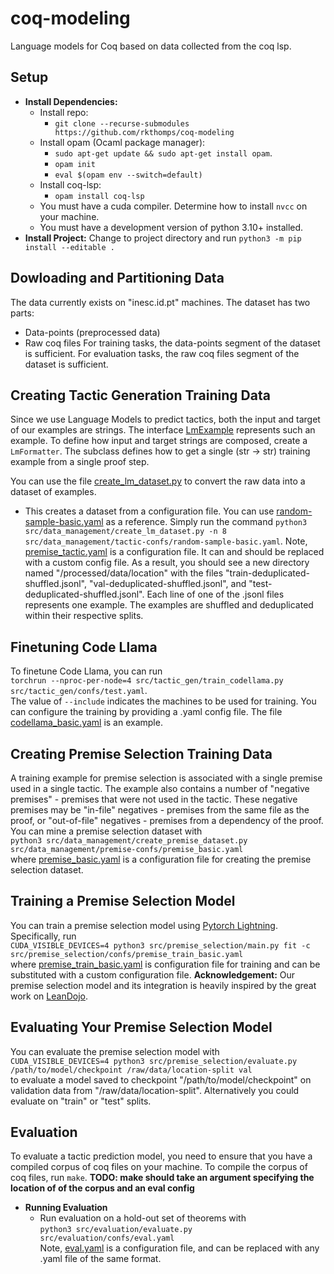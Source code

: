 # coq-modeling
Language models for Coq based on data collected from the coq lsp. 

## Setup
- **Install Dependencies:**
    - Install repo:
      - `git clone --recurse-submodules https://github.com/rkthomps/coq-modeling`
    - Install opam (Ocaml package manager):
      - `sudo apt-get update && sudo apt-get install opam`.
      - `opam init`
      - `eval $(opam env --switch=default)`
    - Install coq-lsp:
      - `opam install coq-lsp`
    - You must have a cuda compiler. Determine how to install `nvcc` on your machine.
    - You must have a development version of python 3.10+ installed. 
- **Install Project:** Change to project directory and run `python3 -m pip install --editable .`

## Dowloading and Partitioning Data
The data currently exists on "inesc.id.pt" machines. The dataset has two parts: 
- Data-points (preprocessed data)
- Raw coq files
For training tasks, the data-points segment of the dataset is sufficient.
For evaluation tasks, the raw coq files segment of the dataset is sufficient.



## Creating Tactic Generation Training Data
Since we use Language Models to predict tactics, both the input and target of our examples are strings. The interface [LmExample](src/data_management/lm_example.py) represents such an example. To define how input and target strings are composed, create a `LmFormatter`. The subclass defines how to get a single (str -> str) training example from a single proof step. 

You can use the file [create_lm_dataset.py](src/data_management/create_lm_dataset.py) to convert the raw data into a dataset of examples. 
- This creates a dataset from a configuration file. You can use [random-sample-basic.yaml](src/data_management/tactic-confs/random-sample-basic.yaml) as a reference. Simply run the command `python3 src/data_management/create_lm_dataset.py -n 8 src/data_management/tactic-confs/random-sample-basic.yaml`. Note, [premise_tactic.yaml](src/data_management/tactic-confs/premise_tactic.yaml) is a configuration file. It can and should be replaced with a custom config file. As a result, you should see a new directory named "/processed/data/location" with the files "train-deduplicated-shuffled.jsonl", "val-deduplicated-shuffled.jsonl", and "test-deduplicated-shuffled.jsonl". Each line of one of the .jsonl files represents one example. The examples are shuffled and deduplicated within their respective splits.

## Finetuning Code Llama
To finetune Code Llama, you can run\
`torchrun --nproc-per-node=4 src/tactic_gen/train_codellama.py src/tactic_gen/confs/test.yaml`.\
The value of `--include` indicates the machines to be used for training. You can configure the training by providing a .yaml config file. The file [codellama_basic.yaml](src/tactic_gen/confs/codellama_basic.yaml) is an example.

## Creating Premise Selection Training Data
A training example for premise selection is associated with a single premise used in a single tactic. The example also contains a number of "negative premises" - premises that were not used in the tactic. These negative premises may be "in-file" negatives - premises from the same file as the proof, or "out-of-file" negatives - premises from a dependency of the proof. You can mine a premise selection dataset with\
`python3 src/data_management/create_premise_dataset.py src/data_management/premise-confs/premise_basic.yaml`\
where [premise_basic.yaml](src/data_management/premise_basic.yaml) is a configuration file for creating the premise selection dataset.

## Training a Premise Selection Model
You can train a premise selection model using [Pytorch Lightning](https://lightning.ai/). Specifically, run\
`CUDA_VISIBLE_DEVICES=4 python3 src/premise_selection/main.py fit -c src/premise_selection/confs/premise_train_basic.yaml`\
where [premise_train_basic.yaml](src/premise_selection/confs/premise_train_basic.yaml) is configuration file for training and can be substituted with a custom configuration file. 
**Acknowledgement:** Our premise selection model and its integration is heavily inspired by the great work on [LeanDojo](https://leandojo.org/).

## Evaluating Your Premise Selection Model
You can evaluate the premise selection model with\
`CUDA_VISIBLE_DEVICES=4 python3 src/premise_selection/evaluate.py /path/to/model/checkpoint /raw/data/location-split val`\
to evaluate a model saved to checkpoint "/path/to/model/checkpoint" on validation data from "/raw/data/location-split". Alternatively you could evaluate on "train" or "test" splits. 
 

## Evaluation
To evaluate a tactic prediction model, you need to ensure that you have a compiled corpus of coq files on your machine. 
To compile the corpus of coq files, run `make`. **TODO: make should take an argument specifying the location of of the corpus and an eval config**

- **Running Evaluation**
  - Run evaluation on a hold-out set of theorems with\
    `python3 src/evaluation/evaluate.py src/evaluation/confs/eval.yaml`\
    Note, [eval.yaml](src/evaluation/confs/eval.yaml) is a configuration file, and can be replaced with any .yaml file of the same format. 
